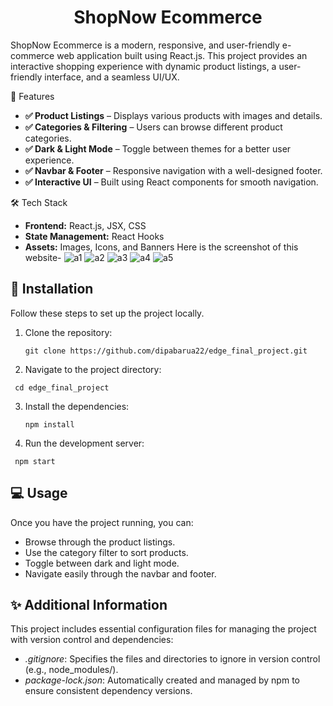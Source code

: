 <h1 align="center">ShopNow Ecommerce</h1>

ShopNow Ecommerce is a modern, responsive, and user-friendly e-commerce web application built using React.js. This project provides an interactive shopping experience with dynamic product listings, a user-friendly interface, and a seamless UI/UX.

🚀 Features
- **✅ Product Listings** – Displays various products with images and details.
- **✅ Categories & Filtering** – Users can browse different product categories.
- **✅ Dark & Light Mode** – Toggle between themes for a better user experience.
- **✅ Navbar & Footer** – Responsive navigation with a well-designed footer.
- **✅ Interactive UI** – Built using React components for smooth navigation.

🛠️ Tech Stack
- **Frontend:** React.js, JSX, CSS
- **State Management:** React Hooks
- **Assets:** Images, Icons, and Banners
Here is the screenshot of this website-
![a1](https://github.com/user-attachments/assets/ae7491e3-8abd-40dd-a1c6-7f58a245ea8a)
![a2](https://github.com/user-attachments/assets/20aec099-2ada-48c7-a089-0fb5ff6a11b4)
![a3](https://github.com/user-attachments/assets/bbbb4701-28ae-4569-a3bf-44ad263e214b)
![a4](https://github.com/user-attachments/assets/6a4292d6-ab56-4ed9-b36a-9b83598b4c4b)
![a5](https://github.com/user-attachments/assets/8a43d9c9-be8b-430f-b13f-38cc52539d46)

## 🔧 Installation
Follow these steps to set up the project locally.

1. Clone the repository:
   ```
   git clone https://github.com/dipabarua22/edge_final_project.git
   ```

2. Navigate to the project directory:
  ```
   cd edge_final_project
```
   
3. Install the dependencies:
   ```
   npm install
   ```
4. Run the development server:
  ```
   npm start
   ```

## 💻 Usage
Once you have the project running, you can:

- Browse through the product listings.
- Use the category filter to sort products.
- Toggle between dark and light mode.
- Navigate easily through the navbar and footer.

## ✨ Additional Information

This project includes essential configuration files for managing the project with version control and dependencies:

- *.gitignore*: Specifies the files and directories to ignore in version control (e.g., node_modules/).
- *package-lock.json*: Automatically created and managed by npm to ensure consistent dependency versions.
